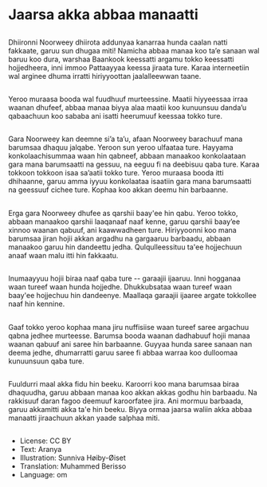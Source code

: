# Jaarsa akka abbaa manaatti

##
Dhiironni Noorweey dhiirota addunyaa kanarraa hunda caalan natti fakkaate, garuu sun dhugaa miti! Namicha abbaa manaa koo taʼe sanaan wal baruu koo dura, warshaa Baankook keessatti argamu tokko keessatti hojjedheera, inni immoo Pattaayyaa keessa jiraata ture. Karaa interneetiin wal arginee dhuma irratti hiriyyoottan jaalalleewwan taane.

##
Yeroo muraasa booda wal fuudhuuf murteessine. Maatii hiyyeessaa irraa waanan dhufeef, abbaa manaa biyya alaa maatii koo kunuunsuu dandaʼu qabaachuun koo sababa ani isatti heerumuuf keessaa tokko ture.

##
Gara Noorweey kan deemne siʼa taʼu, afaan Noorweey barachuuf mana barumsaa dhaquu jalqabe. Yeroon sun yeroo ulfaataa ture. Hayyama konkolaachisummaa waan hin qabneef, abbaan manaakoo konkolaataan gara mana barumsaatti na gessuu, na eeguu fi na deebisuu qaba ture. Karaa tokkoon tokkoon isaa saʼaatii tokko ture. Yeroo muraasa booda itti dhihaanne, garuu amma iyyuu konkolaataa isaatiin gara mana barumsaatti na geessuuf cichee ture. Kophaa koo akkan deemu hin barbaanne.

##
Erga gara Noorweey dhufee as qarshii baay'ee hin qabu. Yeroo tokko, abbaan manaakoo qarshii laaqanaaf naaf kenne, garuu qarshii baayʼee xinnoo waanan qabuuf, ani kaawwadheen ture. Hiriyyoonni koo mana barumsaa jiran hojii akkan argadhu na gargaaruu barbaadu, abbaan manaakoo garuu hin dandeettu jedha. Qulqulleessituu ta'ee hojjechuun anaaf waan malu itti hin fakkaatu.

##
Inumaayyuu hojii biraa naaf qaba ture -- garaajii ijaaruu. Inni hogganaa waan tureef waan hunda hojjedhe. Dhukkubsataa waan tureef waan baay'ee hojjechuu hin dandeenye. Maallaqa garaajii ijaaree argate tokkollee naaf hin kennine.

##
Gaaf tokko yeroo kophaa mana jiru nuffisiise waan tureef saree argachuu qabna jedhee murteesse. Barumsa booda waanan dadhabuuf hojii manaa waanan qabuuf ani saree hin barbaanne. Guyyaa hunda saree sanaan nan deema jedhe, dhumarratti garuu saree fi abbaa warraa koo dulloomaa kunuunsuun qaba ture.

##
Fuuldurri maal akka fidu hin beeku. Karoorri koo mana barumsaa biraa dhaquudha, garuu abbaan manaa koo akkan akkas godhu hin barbaadu. Na rakkisuuf daran fagoo deemuuf karoorfatee jira. Ani mormuu barbaada, garuu akkamitti akka ta'e hin beeku. Biyya ormaa jaarsa waliin akka abbaa manaatti jiraachuun akkan yaade salphaa miti.

##
* License: CC BY
* Text: Aranya
* Illustration: Sunniva Høiby-Øiset
* Translation: Muhammed Berisso
* Language: om
